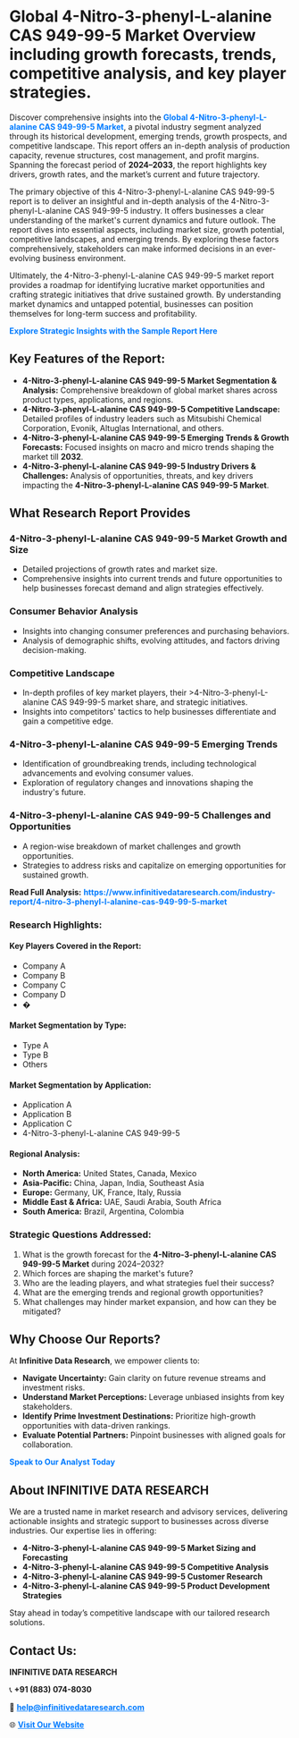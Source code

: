 <h1>Global 4-Nitro-3-phenyl-L-alanine CAS 949-99-5 Market Overview including growth forecasts, trends, competitive analysis, and key player strategies.</h1>
<p>
Discover comprehensive insights into the 
<a href="https://www.infinitivedataresearch.com/industry-report/4-nitro-3-phenyl-l-alanine-cas-949-99-5-market" rel="dofollow" style="color: #007BFF; text-decoration: none;"><strong>Global 4-Nitro-3-phenyl-L-alanine CAS 949-99-5 Market</strong></a>, a pivotal industry segment analyzed through its historical development, emerging trends, growth prospects, and competitive landscape. This report offers an in-depth analysis of production capacity, revenue structures, cost management, and profit margins. Spanning the forecast period of <strong>2024–2033</strong>, the report highlights key drivers, growth rates, and the market’s current and future trajectory.
</p>
<p>
The primary objective of this 4-Nitro-3-phenyl-L-alanine CAS 949-99-5 report is to deliver an insightful and in-depth analysis of the 4-Nitro-3-phenyl-L-alanine CAS 949-99-5 industry. It offers businesses a clear understanding of the market's current dynamics and future outlook. The report dives into essential aspects, including market size, growth potential, competitive landscapes, and emerging trends. By exploring these factors comprehensively, stakeholders can make informed decisions in an ever-evolving business environment.
</p>
<p>
Ultimately, the 4-Nitro-3-phenyl-L-alanine CAS 949-99-5 market report provides a roadmap for identifying lucrative market opportunities and crafting strategic initiatives that drive sustained growth. By understanding market dynamics and untapped potential, businesses can position themselves for long-term success and profitability.
</p>
<p>
<a href="https://www.infinitivedataresearch.com/request-sample/reportId=104203" style="color: #007BFF; text-decoration: none;"><strong>Explore Strategic Insights with the Sample Report Here</strong></a>
</p>

<h2>Key Features of the Report:</h2>
<ul>
<li><strong>4-Nitro-3-phenyl-L-alanine CAS 949-99-5 Market Segmentation & Analysis:</strong> Comprehensive breakdown of global market shares across product types, applications, and regions.</li>
<li><strong>4-Nitro-3-phenyl-L-alanine CAS 949-99-5 Competitive Landscape:</strong> Detailed profiles of industry leaders such as Mitsubishi Chemical Corporation, Evonik, Altuglas International, and others.</li>
<li><strong>4-Nitro-3-phenyl-L-alanine CAS 949-99-5 Emerging Trends & Growth Forecasts:</strong> Focused insights on macro and micro trends shaping the market till <strong>2032</strong>.</li>
<li><strong>4-Nitro-3-phenyl-L-alanine CAS 949-99-5 Industry Drivers & Challenges:</strong> Analysis of opportunities, threats, and key drivers impacting the <strong>4-Nitro-3-phenyl-L-alanine CAS 949-99-5 Market</strong>.</li>
</ul>

<h2>What Research Report Provides</h2>
<h3>4-Nitro-3-phenyl-L-alanine CAS 949-99-5 Market Growth and Size</h3>
<ul>
<li>Detailed projections of growth rates and market size.</li>
<li>Comprehensive insights into current trends and future opportunities to help businesses forecast demand and align strategies effectively.</li>
</ul>

<h3>Consumer Behavior Analysis</h3>
<ul>
<li>Insights into changing consumer preferences and purchasing behaviors.</li>
<li>Analysis of demographic shifts, evolving attitudes, and factors driving decision-making.</li>
</ul>

<h3>Competitive Landscape</h3>
<ul>
<li>In-depth profiles of key market players, their >4-Nitro-3-phenyl-L-alanine CAS 949-99-5 market share, and strategic initiatives.</li>
<li>Insights into competitors' tactics to help businesses differentiate and gain a competitive edge.</li>
</ul>

<h3>4-Nitro-3-phenyl-L-alanine CAS 949-99-5 Emerging Trends</h3>
<ul>
<li>Identification of groundbreaking trends, including technological advancements and evolving consumer values.</li>
<li>Exploration of regulatory changes and innovations shaping the industry's future.</li>
</ul>

<h3>4-Nitro-3-phenyl-L-alanine CAS 949-99-5 Challenges and Opportunities</h3>
<ul>
<li>A region-wise breakdown of market challenges and growth opportunities.</li>
<li>Strategies to address risks and capitalize on emerging opportunities for sustained growth.</li>
</ul>
<p><strong>Read Full Analysis:</strong> <a href="https://www.infinitivedataresearch.com/industry-report/4-nitro-3-phenyl-l-alanine-cas-949-99-5-market" rel="dofollow" style="color: #007BFF; text-decoration: none;"><strong>https://www.infinitivedataresearch.com/industry-report/4-nitro-3-phenyl-l-alanine-cas-949-99-5-market</strong></a></p>
<h3>Research Highlights:</h3>
<h4>Key Players Covered in the Report:</h4>
<ul><li>Company A</li><li>Company B</li><li>Company C</li><li>Company D</li><li>�</li></ul>
<h4>Market Segmentation by Type:</h4>
<ul><li>Type A</li><li>Type B</li><li>Others</li></ul>
<h4>Market Segmentation by Application:</h4>
<ul><li>Application A</li><li>Application B</li><li>Application C</li><li>4-Nitro-3-phenyl-L-alanine CAS 949-99-5</li></ul>

<h4>Regional Analysis:</h4>
<ul>
<li><strong>North America:</strong> United States, Canada, Mexico</li>
<li><strong>Asia-Pacific:</strong> China, Japan, India, Southeast Asia</li>
<li><strong>Europe:</strong> Germany, UK, France, Italy, Russia</li>
<li><strong>Middle East & Africa:</strong> UAE, Saudi Arabia, South Africa</li>
<li><strong>South America:</strong> Brazil, Argentina, Colombia</li>
</ul>

<h3>Strategic Questions Addressed:</h3>
<ol>
<li>What is the growth forecast for the <strong>4-Nitro-3-phenyl-L-alanine CAS 949-99-5 Market</strong> during 2024–2032?</li>
<li>Which forces are shaping the market's future?</li>
<li>Who are the leading players, and what strategies fuel their success?</li>
<li>What are the emerging trends and regional growth opportunities?</li>
<li>What challenges may hinder market expansion, and how can they be mitigated?</li>
</ol>

<h2>Why Choose Our Reports?</h2>
<p>At <strong>Infinitive Data Research</strong>, we empower clients to:</p>
<ul>
<li><strong>Navigate Uncertainty:</strong> Gain clarity on future revenue streams and investment risks.</li>
<li><strong>Understand Market Perceptions:</strong> Leverage unbiased insights from key stakeholders.</li>
<li><strong>Identify Prime Investment Destinations:</strong> Prioritize high-growth opportunities with data-driven rankings.</li>
<li><strong>Evaluate Potential Partners:</strong> Pinpoint businesses with aligned goals for collaboration.</li>
</ul>
<p><a href="https://www.infinitivedataresearch.com/industry-report/4-nitro-3-phenyl-l-alanine-cas-949-99-5-market" rel="dofollow" style="color: #007BFF; text-decoration: none;"><strong>Speak to Our Analyst Today</strong></a></p>

<h2>About INFINITIVE DATA RESEARCH</h2>
<p>We are a trusted name in market research and advisory services, delivering actionable insights and strategic support to businesses across diverse industries. Our expertise lies in offering:</p>
<ul>
<li><strong>4-Nitro-3-phenyl-L-alanine CAS 949-99-5 Market Sizing and Forecasting</strong></li>
<li><strong>4-Nitro-3-phenyl-L-alanine CAS 949-99-5 Competitive Analysis</strong></li>
<li><strong>4-Nitro-3-phenyl-L-alanine CAS 949-99-5 Customer Research</strong></li>
<li><strong>4-Nitro-3-phenyl-L-alanine CAS 949-99-5 Product Development Strategies</strong></li>
</ul>
<p>Stay ahead in today’s competitive landscape with our tailored research solutions.</p>

<h2>Contact Us:</h2>
<p><strong>INFINITIVE DATA RESEARCH</strong></p>
<p>📞 <strong>+91 (883) 074-8030</strong></p>
<p>📧 <strong><a href="mailto:help@infinitivedataresearch.com" style="color: #007BFF;">help@infinitivedataresearch.com</a></strong></p>
<p>🌐 <strong><a href="https://www.infinitivedataresearch.com" rel="dofollow" style="color: #007BFF;">Visit Our Website</a></strong></p>